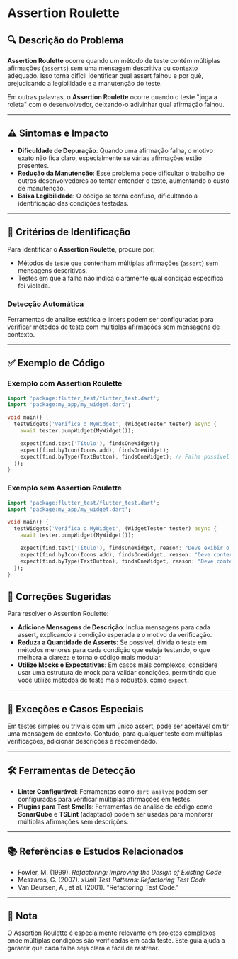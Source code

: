 # Assertion Roulette

## 🔍 Descrição do Problema
**Assertion Roulette** ocorre quando um método de teste contém múltiplas afirmações (`asserts`) sem uma mensagem descritiva ou contexto adequado. Isso torna difícil identificar qual assert falhou e por quê, prejudicando a legibilidade e a manutenção do teste.

Em outras palavras, o **Assertion Roulette** ocorre quando o teste "joga a roleta" com o desenvolvedor, deixando-o adivinhar qual afirmação falhou.

---

## ⚠️ Sintomas e Impacto
- **Dificuldade de Depuração**: Quando uma afirmação falha, o motivo exato não fica claro, especialmente se várias afirmações estão presentes.
- **Redução da Manutenção**: Esse problema pode dificultar o trabalho de outros desenvolvedores ao tentar entender o teste, aumentando o custo de manutenção.
- **Baixa Legibilidade**: O código se torna confuso, dificultando a identificação das condições testadas.

---

## 🔑 Critérios de Identificação
Para identificar o **Assertion Roulette**, procure por:
- Métodos de teste que contenham múltiplas afirmações (`assert`) sem mensagens descritivas.
- Testes em que a falha não indica claramente qual condição específica foi violada.

### Detecção Automática
Ferramentas de análise estática e linters podem ser configuradas para verificar métodos de teste com múltiplas afirmações sem mensagens de contexto. 

---

## ✅ Exemplo de Código

### Exemplo com Assertion Roulette

```dart
import 'package:flutter_test/flutter_test.dart';
import 'package:my_app/my_widget.dart';

void main() {
  testWidgets('Verifica o MyWidget', (WidgetTester tester) async {
    await tester.pumpWidget(MyWidget());

    expect(find.text('Título'), findsOneWidget);
    expect(find.byIcon(Icons.add), findsOneWidget);
    expect(find.byType(TextButton), findsOneWidget); // Falha possível sem explicação clara
  });
}
```
### Exemplo sem Assertion Roulette

```dart
import 'package:flutter_test/flutter_test.dart';
import 'package:my_app/my_widget.dart';

void main() {
  testWidgets('Verifica o MyWidget', (WidgetTester tester) async {
    await tester.pumpWidget(MyWidget());

    expect(find.text('Título'), findsOneWidget, reason: "Deve exibir o texto 'Título'");
    expect(find.byIcon(Icons.add), findsOneWidget, reason: "Deve conter um ícone de adicionar");
    expect(find.byType(TextButton), findsOneWidget, reason: "Deve conter um botão do tipo TextButton");
  });
}
```
## 🚀 Correções Sugeridas
Para resolver o Assertion Roulette:

- **Adicione Mensagens de Descrição**: Inclua mensagens para cada assert, explicando a condição esperada e o motivo da verificação.
- **Reduza a Quantidade de Asserts**: Se possível, divida o teste em métodos menores para cada condição que esteja testando, o que melhora a clareza e torna o código mais modular.
- **Utilize Mocks e Expectativas**: Em casos mais complexos, considere usar uma estrutura de mock para validar condições, permitindo que você utilize métodos de teste mais robustos, como `expect`.

---

## 🌟 Exceções e Casos Especiais
Em testes simples ou triviais com um único assert, pode ser aceitável omitir uma mensagem de contexto. Contudo, para qualquer teste com múltiplas verificações, adicionar descrições é recomendado.

---

## 🛠 Ferramentas de Detecção
- **Linter Configurável**: Ferramentas como `dart analyze` podem ser configuradas para verificar múltiplas afirmações em testes.
- **Plugins para Test Smells**: Ferramentas de análise de código como **SonarQube** e **TSLint** (adaptado) podem ser usadas para monitorar múltiplas afirmações sem descrições.

---

## 📚 Referências e Estudos Relacionados
- Fowler, M. (1999). *Refactoring: Improving the Design of Existing Code*
- Meszaros, G. (2007). *xUnit Test Patterns: Refactoring Test Code*
- Van Deursen, A., et al. (2001). "Refactoring Test Code."

---

## 📝 Nota
O Assertion Roulette é especialmente relevante em projetos complexos onde múltiplas condições são verificadas em cada teste. Este guia ajuda a garantir que cada falha seja clara e fácil de rastrear.

